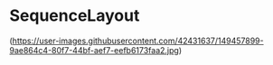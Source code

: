 # SequenceLayout

(https://user-images.githubusercontent.com/42431637/149457899-9ae864c4-80f7-44bf-aef7-eefb6173faa2.jpg)
